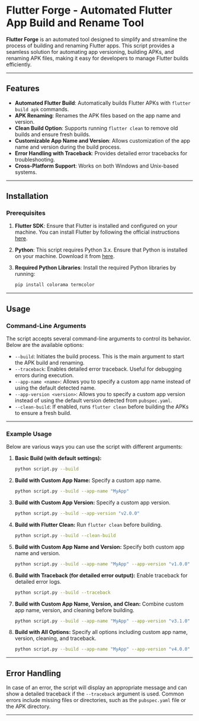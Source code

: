 # Flutter Forge - Automated Flutter App Build and Rename Tool

**Flutter Forge** is an automated tool designed to simplify and streamline the process of building and renaming Flutter apps. This script provides a seamless solution for automating app versioning, building APKs, and renaming APK files, making it easy for developers to manage Flutter builds efficiently.

---

## Features

- **Automated Flutter Build**: Automatically builds Flutter APKs with `flutter build apk` commands.
- **APK Renaming**: Renames the APK files based on the app name and version.
- **Clean Build Option**: Supports running `flutter clean` to remove old builds and ensure fresh builds.
- **Customizable App Name and Version**: Allows customization of the app name and version during the build process.
- **Error Handling with Traceback**: Provides detailed error tracebacks for troubleshooting.
- **Cross-Platform Support**: Works on both Windows and Unix-based systems.

---

## Installation

### Prerequisites

1. **Flutter SDK**: Ensure that Flutter is installed and configured on your machine. You can install Flutter by following the official instructions [here](https://flutter.dev/docs/get-started/install).
   
2. **Python**: This script requires Python 3.x. Ensure that Python is installed on your machine. Download it from [here](https://www.python.org/downloads/).

3. **Required Python Libraries**:
   Install the required Python libraries by running:
   ```bash
   pip install colorama termcolor
   ```

---

## Usage

### Command-Line Arguments

The script accepts several command-line arguments to control its behavior. Below are the available options:

- `--build`: Initiates the build process. This is the main argument to start the APK build and renaming.
- `--traceback`: Enables detailed error traceback. Useful for debugging errors during execution.
- `--app-name <name>`: Allows you to specify a custom app name instead of using the default detected name.
- `--app-version <version>`: Allows you to specify a custom app version instead of using the default version detected from `pubspec.yaml`.
- `--clean-build`: If enabled, runs `flutter clean` before building the APKs to ensure a fresh build.

---

### Example Usage

Below are various ways you can use the script with different arguments:

1. **Basic Build (with default settings):**
   ```bash
   python script.py --build
   ```

2. **Build with Custom App Name:**
   Specify a custom app name.
   ```bash
   python script.py --build --app-name "MyApp"
   ```

3. **Build with Custom App Version:**
   Specify a custom app version.
   ```bash
   python script.py --build --app-version "v2.0.0"
   ```

4. **Build with Flutter Clean:**
   Run `flutter clean` before building.
   ```bash
   python script.py --build --clean-build
   ```

5. **Build with Custom App Name and Version:**
   Specify both custom app name and version.
   ```bash
   python script.py --build --app-name "MyApp" --app-version "v1.0.0"
   ```

6. **Build with Traceback (for detailed error output):**
   Enable traceback for detailed error logs.
   ```bash
   python script.py --build --traceback
   ```

7. **Build with Custom App Name, Version, and Clean:**
   Combine custom app name, version, and cleaning before building.
   ```bash
   python script.py --build --app-name "MyApp" --app-version "v3.1.0" --clean-build
   ```

8. **Build with All Options:**
   Specify all options including custom app name, version, cleaning, and traceback.
   ```bash
   python script.py --build --app-name "MyApp" --app-version "v4.0.0" --clean-build --traceback
   ```

---

## Error Handling

In case of an error, the script will display an appropriate message and can show a detailed traceback if the `--traceback` argument is used. Common errors include missing files or directories, such as the `pubspec.yaml` file or the APK directory.

---